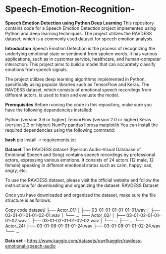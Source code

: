 # Speech-Emotion-Recognition-

**Speech Emotion Detection using Python Deep Learning**
This repository contains code for a Speech Emotion Detection project implemented using Python and deep learning techniques. The project utilizes the RAVDESS dataset, which is a commonly used dataset for speech emotion analysis.

**Introduction**
Speech Emotion Detection is the process of recognizing the underlying emotional state or sentiment from spoken words. It has various applications, such as in customer service, healthcare, and human-computer interaction. This project aims to build a model that can accurately classify emotions from speech signals.

The project utilizes deep learning algorithms implemented in Python, specifically using popular libraries such as TensorFlow and Keras. The RAVDESS dataset, which consists of emotional speech recordings from different actors, is used to train and evaluate the model.

**Prerequisites**
Before running the code in this repository, make sure you have the following dependencies installed:

Python (version 3.6 or higher)
TensorFlow (version 2.0 or higher)
Keras (version 2.3 or higher)
NumPy
pandas
librosa
matplotlib
You can install the required dependencies using the following command:

**bash**
pip install -r requirements.txt

**Dataset**
The RAVDESS dataset (Ryerson Audio-Visual Database of Emotional Speech and Song) contains speech recordings by professional actors, expressing various emotions. It consists of 24 actors (12 male, 12 female) speaking in different emotional states such as calm, happy, sad, angry, etc.

To use the RAVDESS dataset, please visit the official website and follow the instructions for downloading and organizing the dataset: RAVDESS Dataset

Once you have downloaded and organized the dataset, make sure the file structure is as follows:

Copy code
dataset/
├── Actor_01/
│   ├── 03-01-01-01-01-01-01.wav
│   ├── 03-01-01-01-01-02-01.wav
│   └── ...
├── Actor_02/
│   ├── 03-01-02-01-01-01-02.wav
│   ├── 03-01-02-01-01-02-02.wav
│   └── ...
├── ...
└── Actor_24/
    ├── 03-01-08-01-01-01-24.wav
    ├── 03-01-08-01-01-02-24.wav
    └── ...

**Data set** - https://www.kaggle.com/datasets/uwrfkaggler/ravdess-emotional-speech-audio
